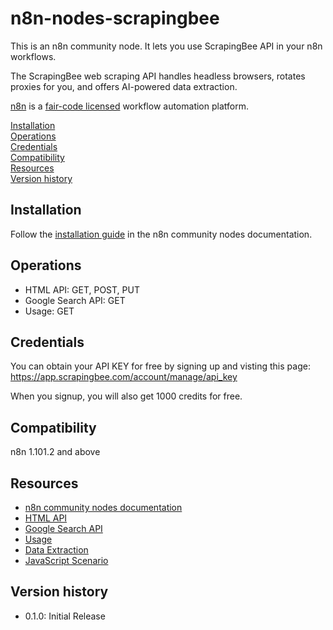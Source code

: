 # n8n-nodes-scrapingbee

This is an n8n community node. It lets you use ScrapingBee API in your n8n workflows.

The ScrapingBee web scraping API handles headless browsers, rotates proxies for you, and offers AI-powered data extraction.

[n8n](https://n8n.io/) is a [fair-code licensed](https://docs.n8n.io/reference/license/) workflow automation platform.

[Installation](#installation)  
[Operations](#operations)  
[Credentials](#credentials)  <!-- delete if no auth needed -->  
[Compatibility](#compatibility)  
[Resources](#resources)  
[Version history](#version-history)  <!-- delete if not using this section -->  

## Installation

Follow the [installation guide](https://docs.n8n.io/integrations/community-nodes/installation/) in the n8n community nodes documentation.

## Operations

- HTML API: GET, POST, PUT
- Google Search API: GET
- Usage: GET

## Credentials

You can obtain your API KEY for free by signing up and visting this page: https://app.scrapingbee.com/account/manage/api_key

When you signup, you will also get 1000 credits for free.

## Compatibility

n8n 1.101.2 and above

## Resources

* [n8n community nodes documentation](https://docs.n8n.io/integrations/#community-nodes)
* [HTML API](https://www.scrapingbee.com/documentation/)
* [Google Search API](https://www.scrapingbee.com/documentation/google/)
* [Usage](https://www.scrapingbee.com/documentation/#usage-endpoint)
* [Data Extraction](https://www.scrapingbee.com/documentation/data-extraction/)
* [JavaScript Scenario](https://www.scrapingbee.com/documentation/js-scenario/)

## Version history

- 0.1.0: Initial Release


